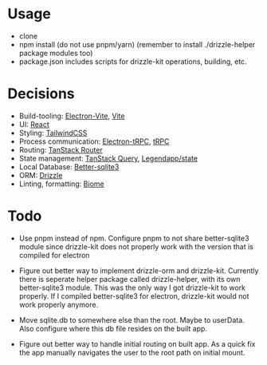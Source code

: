 # Usage
- clone
- npm install (do not use pnpm/yarn) (remember to install ./drizzle-helper package modules too)
- package.json includes scripts for drizzle-kit operations, building, etc.

# Decisions
- Build-tooling:  [Electron-Vite](https://electron-vite.org/ "Electron-Vite"), [Vite](https://vitejs.dev/ "Vite")
- UI: [React](https://react.dev/ "React")
- Styling: [TailwindCSS](https://tailwindcss.com/ "TailwindCSS")
- Process communication: [Electron-tRPC](https://github.com/jsonnull/electron-trpc "Electron-tRPC"), [tRPC](https://trpc.io/ "tRPC")
- Routing: [TanStack Router](http:/https://tanstack.com/router/latest/docs/framework/react/overview/ "TanStack Router")
- State management: [TanStack Query](https://tanstack.com/query/latest/docs/framework/react/overview "TanStack Query"), [Legendapp/state](https://legendapp.com/open-source/state/intro/introduction/ "Legendapp/state")
- Local Database:  [Better-sqlite3](https://github.com/WiseLibs/better-sqlite3 "Better-sqlite3")
- ORM: [Drizzle](https://orm.drizzle.team/ "Drizzle")
- Linting, formatting: [Biome](https://biomejs.dev/ "Biome")

# Todo
- Use pnpm instead of npm. Configure pnpm to not share better-sqlite3 module
since drizzle-kit does not properly work with the version that is compiled for electron

- Figure out better way to implement drizzle-orm and drizzle-kit.
Currently there is seperate helper package called drizzle-helper, with
its own better-sqlite3 module. This was the only way I got drizzle-kit to work
properly. If I compiled better-sqlite3 for electron, drizzle-kit would not work properly anymore.

- Move sqlite.db to somewhere else than the root. Maybe to userData. Also configure where this db file resides on the built app.

- Figure out better way to handle initial routing on built app. As a quick fix the app manually navigates the user to the root path on initial mount.